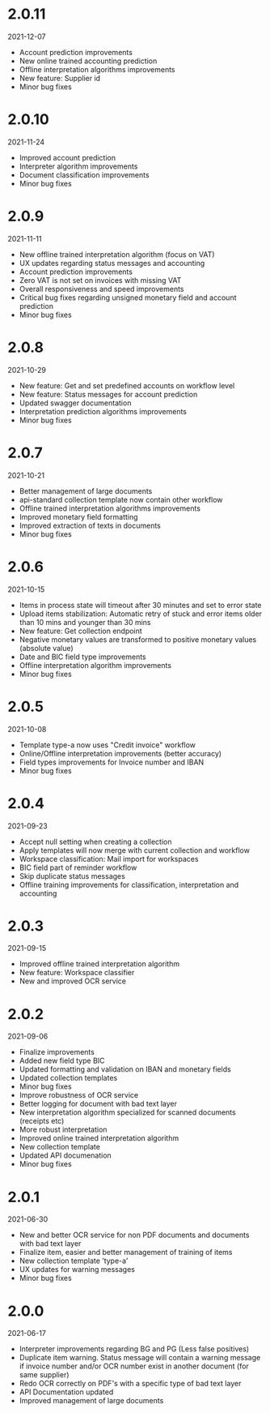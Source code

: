# 2.0.11

2021-12-07
* Account prediction improvements
* New online trained accounting prediction 
* Offline interpretation algorithms improvements
* New feature: Supplier id
* Minor bug fixes

# 2.0.10

2021-11-24
* Improved account prediction
* Interpreter algorithm improvements
* Document classification improvements
* Minor bug fixes

# 2.0.9

2021-11-11
* New offline trained interpretation algorithm (focus on VAT)
* UX updates regarding status messages and accounting
* Account prediction improvements
* Zero VAT is not set on invoices with missing VAT
* Overall responsiveness and speed improvements 
* Critical bug fixes regarding unsigned monetary field and account prediction
* Minor bug fixes


# 2.0.8

2021-10-29
* New feature: Get and set predefined accounts on workflow level
* New feature: Status messages for account prediction 
* Updated swagger documentation
* Interpretation prediction algorithms improvements
* Minor bug fixes

# 2.0.7

2021-10-21
* Better management of large documents
* api-standard collection template now contain other workflow
* Offline trained interpretation algorithms improvements
* Improved monetary field formatting
* Improved extraction of texts in documents
* Minor bug fixes


# 2.0.6

2021-10-15
* Items in process state will timeout after 30 minutes and set to error state 
* Upload items stabilization: Automatic retry of stuck and error items older than 10 mins and younger than 30 mins
* New feature: Get collection endpoint
* Negative monetary values are transformed to positive monetary values (absolute value)
* Date and BIC field type improvements
* Offline interpretation algorithm improvements
* Minor bug fixes

# 2.0.5

2021-10-08

* Template type-a now uses "Credit invoice" workflow
* Online/Offline interpretation improvements (better accuracy)
* Field types improvements for Invoice number and IBAN
* Minor bug fixes


# 2.0.4

2021-09-23

* Accept null setting when creating a collection</li>
* Apply templates will now merge with current collection and workflow</li>
* Workspace classification: Mail import for workspaces</li>
* BIC field part of reminder workflow</li>
* Skip duplicate status messages</li>
* Offline training improvements for classification, interpretation and accounting</li>

# 2.0.3

2021-09-15

* Improved offline trained interpretation algorithm
* New feature: Workspace classifier
* New and improved OCR service


# 2.0.2

2021-09-06

* Finalize improvements
* Added new field type BIC
* Updated formatting and validation on IBAN and monetary fields
* Updated collection templates
* Minor bug fixes
* Improve robustness of OCR service
* Better logging for document with bad text layer
* New interpretation algorithm specialized for scanned documents (receipts etc)
* More robust interpretation
* Improved online trained interpretation algorithm
* New collection template
* Updated API documenation
* Minor bug fixes


# 2.0.1

2021-06-30

* New and better OCR service for non PDF documents and documents with bad text layer
* Finalize item, easier and better management of training of items
* New collection template ’type-a’
* UX updates for warning messages
* Minor bug fixes

# 2.0.0

2021-06-17

* Interpreter improvements regarding BG and PG (Less false positives)
* Duplicate item warning. Status message will contain a warning message if invoice number and/or OCR number exist in another document (for same supplier)
* Redo OCR correctly on PDF's with a specific type of bad text layer
* API Documentation updated
* Improved management of large documents
